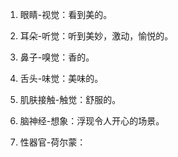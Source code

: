 1. 眼睛-视觉：看到美的。
2. 耳朵-听觉：听到美妙，激动，愉悦的。
3. 鼻子-嗅觉：香的。
4. 舌头-味觉：美味的。
5. 肌肤接触-触觉：舒服的。

6. 脑神经-想象：浮现令人开心的场景。
7. 性器官-荷尔蒙：

